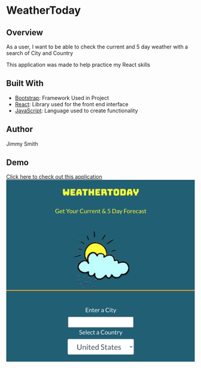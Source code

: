 # WeatherToday

## Overview
As a user, I want to be able to check the current and 5 day weather with a search of City and Country

This application was made to help practice my React skills 

## Built With

- [Bootstrap](https://www.getbootstrap.com): Framework Used in Project
- [React](https://reactjs.org/): Library used for the front end interface
- [JavaScript](https://www.javascript.com/): Language used to create functionality

## Author

Jimmy Smith 

## Demo
[Click here to check out this application](http://jasmith188.github.io/WeatherToday/)
<br>
<img src="./suntide.png" title="suntide" alt="app" />
